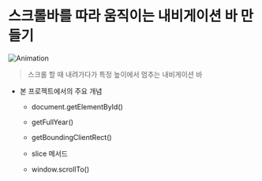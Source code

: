 # 스크롤바를 따라 움직이는 내비게이션 바 만들기



![Animation](README.assets/Animation.gif)

> 스크롤 할 때 내려가다가 특정 높이에서 멈추는 내비게이션 바



- 본 프로젝트에서의 주요 개념

  - document.getElementById()

  - getFullYear()

  - getBoundingClientRect()

  - slice 메서드

  - window.scrollTo()
